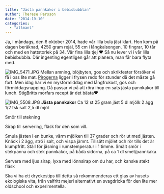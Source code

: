 ```yaml
---
title: "Jästa pannkakor i bebisbubblan"
author: Therese Persson
date: "2014-10-10"
categories: 
  - "allmant"
---
```


Ja, i måndags, den 6 oktober 2014, hade vår lilla bula jäst klart. Hon kom på dagen beräknad, 4250 gram rejäl, 55 cm i långkalsongen, 10 fingrar, 10 tår och med en hattstorlek på 34. Vår fina lilla tjej ❤️ Så nu lever vi i vår lilla bebisbubbla. Där ingenting egentligen går att planera, man får bara flyta med.  
  
![IMG_5471.JPG](/static/img/IMG_5471.jpg)
Mellan amning, blöjbyten, gos och skrikfester försöker vi få i oss lite mat. [Pirogerna](/posts/frysen-ar-full-av-piroger/) ligger i frysen redo för stunder då det måste gå fort. Men idag har vi en mysförmiddag med långfrukost, gos och förmiddagsnapping. Då passar vi på att röra ihop en sats jästa pannkakor till lunch. StigBritts morfars recept är det bästa❤️  
  
![IMG_5508.JPG](/static/img/IMG_5508.jpg)
**Jästa pannkakor** Ca 12 st 25 gram jäst 5 dl mjölk 2 ägg 1/2 tsk salt 2,5 dl mjöl

Smör till stekning

Sirap till servering, fläsk för den som vill.

Smula jästen i en bunke, värm mjölken till 37 grader och rör ut med jästen. Knäck i 2 ägg, strö i salt, och vispa jämnt. Tillsätt mjölet och rör tills det är klumpfritt. Ställ för jäsning i rumstemperatur i 1 timme. Smält smör i stekpanna och stek pannkakor, på båda sidorna, på ca 1 dl smet/pannkaka.

Servera med ljus sirap, lyxa med lönnsirap om du har, och kanske stekt fläsk

Ska vi ha ett dryckestips till detta så rekommenderas ett glas av husets ekologiska vita, från valfritt mejeri alternativt en svagdricka för den lite mer oldschool och experimentella.
